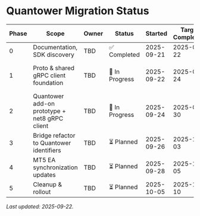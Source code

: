 # Quantower Migration Status

| Phase | Scope | Owner | Status | Started | Target Completion | Notes |
|-------|-------|-------|--------|---------|--------------------|-------|
| 0 | Documentation, SDK discovery | TBD | ✅ Completed | 2025-09-21 | 2025-09-22 | PRD drafted (`docs/QUANTOWER_MIGRATION_PRD.md`). |
| 1 | Proto & shared gRPC client foundation | TBD | 🔄 In Progress | 2025-09-22 | 2025-09-24 | Proto extended with Quantower IDs; Go/C#/C++ stubs regenerated; net8 BridgeGrpcClient scaffold created. |
| 2 | Quantower add-on prototype + net8 gRPC client | TBD | 🔄 In Progress | 2025-09-24 | 2025-09-30 | Quantower add-on stub + streaming hook in place; pending real SDK wiring & UI. |
| 3 | Bridge refactor to Quantower identifiers | TBD | ⏳ Planned | 2025-09-26 | 2025-10-03 | Remove NT mapping logic, adopt TradeID-first flow. |
| 4 | MT5 EA synchronization updates | TBD | ⏳ Planned | 2025-09-28 | 2025-10-05 | Align EA with Quantower identifiers, rebuild wrapper. |
| 5 | Cleanup & rollout | TBD | ⏳ Planned | 2025-10-05 | 2025-10-10 | Retire NT assets, update docs, verify telemetry. |

_Last updated: 2025-09-22._
